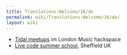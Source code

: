 ```yaml
---
title: Translations:Welcome/16/de
permalink: wiki/Translations:Welcome/16/de/
layout: wiki
---
```


-   [Tidal
    meetups](https://www.facebook.com/pg/musichackspace/events/?ref=page_internal)
    im London Music hackspace
-   [Live code summer school](https://livecode-summerschool.github.io/),
    Sheffield UK
